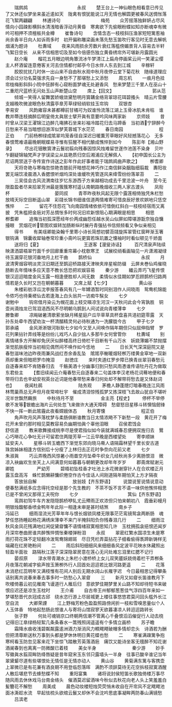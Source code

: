 <!-- { "loadSidebar": true } -->
　　瑞鹧鸪　　　　　　　　　　　永叔
　　楚王台上一神仙眼色相看意已传见了又休还似梦坐来虽近逺如天　陇禽有恨犹能说江月无情也解圆更被春风送惆怅落花飞絮两翩翩
　　林逋诗句　　　　　　　　　梅苑
　　众芳揺落独鲜妍占尽风情向小园疎影横斜水清浅暗香浮动月黄昏　寒禽欲下先偷眼粉蝶如知亦断魂幸有微吟可相押不须檀板共金樽
　　崔鲁诗句
　　含情含态一枝枝斜压渔家短短篱惹袖尚余香半日向人如诉雨多时　初开偏称雕梁画未落先愁玉笛吹行客见时无意去解帆烟浦为题诗
　　杜夀域
　　夜来风雨损余芳数片衰红落槛傍媚景背人容易去半轩飞絮日空长　从来不信相思切及至如今倍感伤独立黄昏绣帘外可堪新月露圆光
　　赵介庵
　　榴花五月眼边明角簟流冰午梦清江上扁舟停画桨云间一笑濯尘缨　主人杯酒留连意倦客关河去住情都付邮亭今日水伴人东去到江城
　　辛稼轩
　　胶胶扰扰几时休一出山来不自由秋水观中秋月夜停云堂下菊花秋　随缘道理应须会过分功名莫强求先自一身愁不了那堪愁上又添愁
　　周忘机
　　一痕月色挂帘栊梅影斜斜小院中狂醉有心窥粉面梦魂无处避香风　愁来梦楚三千里人在巫山十二重咫尺蓝桥无问处玉山声断楚山空
　　席上【回文】　　　　　　　　　郭从范
　　倾城一笑得人留舞罢娇蛾敛黛愁明月寳韝金络背翠琼花珥碧搔头　晴云片雪腰支嫋晚吹微波眼色秋清露亭臯芳草绿轻绡软挂玉帘钩
　　双银杏　　　　　　　　　李易安
　　风韵雍容未甚都樽前甘橘可为奴谁怜流落江湖上玉骨冰肌未肯枯　谁教并蔕连枝摘醉后明皇倚太眞居士擘开眞有意要吟风味两家新
　　京师妓
　　昔时曾从汉梁王濯锦江边醉几塲拂石坐来衫袖冷踏花归去马蹄香　当初酒宁辞醉今日愁来不易当暗想旧游浑似梦芙蓉城下水茫茫
　　春日南园　　　　　　　　程正伯
　　门前杨栁绿成隂翠坞笼香径自深迟日暖薫芳草眼好风轻撼落花心　无多春恨莺难语最晚朝眠蝶易寻惟有狂醒不相代酿成憔悴到如今
　　陈彭年【湘山野录】
　　尽出花钿散寳津云鬟初翦向残春因惊风烛难留世遂作池莲不染身　贝叶乍翻疑锦轴梵声才学误梁尘从兹艳质归空后湘浦应无解佩人
　　【初申国长公主为尼诏两禁送于寺传宣作诗送之彭年作此好事者能于瑞鹧鸪曲声歌之】
　　栁耆卿
　　天将竒艳与寒梅忽惊艳杏腊前开暗想花神巧作江南信鲜染胭脂细翦裁　夀阳妆罢无端饮凌晨酒入香腮恨听烟坞深处谁缓吹羌管逐风来绛雪纷纷落翠苔
　　二
　　三吴佳会古风流渭南往岁忆东游西子方来越相功成去千里沧波一叶舟　至今无限盈盈者尽来拾翠芳洲最是簇簇寒村遥认南朝路晚烟收三两人家古渡头
　　凤衔杯　　　　　　　　　　晏同叔
　　青苹昨夜秋风起无限个露莲相倚独凭朱栏愁放晴天际空目断遥山翠　彩牋长锦书细谁信道两情难寄可惜良辰好景欢娯地只恁空憔悴
　　二
　　留花不住怨花飞向南园情绪依依可惜倒红斜白一枝枝经宿雨又离披　凭朱槛把金巵对芳丛惆怅多时何况旧欢新恨阻心期满眼是相思
　　相思　　　　　　　　　　栁耆卿
　　追悔当初孤深愿经年价两成幽怨任越水吴山似屏如障堪游翫奈独自慵擡眼　赏烟花听管图欢娱转加肠断纵时展丹青强拈书信频频看又争似亲相见
　　得书
　　有美瑶卿能染翰千里寄小诗长简想初襞苔牋旋挥翠管红窗畔渐玉箸银钩满　锦囊收犀轴巻常珍重小斋吟玩更寳若珠玑置之懐袖时时看似顿见千娇面
　　送将归【夏】　　　　　　　　　　王逐客【漫叟诗话】
　　百尺清泉声陆续映潇洒碧梧翠竹面千步回廊重重帘幕小枕欹寒玊　试展绞绡看画轴见一片潇湘凝绿待玉漏穿花银河垂地月上栏干曲
　　鹊桥仙　　　　　　　　　　　永叔
　　月波清霁烟容明淡灵汉旧期还至鹊迎桥路接天津映夹岸星榆防缀　云屏未巻仙鸡催晓肠断去年情味多应天意不教长恁恐把欢娱容易
　　秦少游
　　纎云弄巧飞星传恨银汉迢迢暗度金风玉露一相逢便胜却人间无数　柔情似水佳期如梦忍顾鹊桥归路两情若是久长时又岂在朝朝暮暮
　　又席上赋【七夕】　　　　　　　黄山谷
　　朱楼彩舫浮瓜沈李报答春风有几一年罇酒暂时同别泪作人间晓雨　鸳鸯机锦能令侬巧也待乗槎仙去若逢海上白头翁共一访痴牛騃女
　　七夕　　　　　　　　　　谢勉中
　　钩帘借月染云为幌花面上枝交暎凉生河汉一天秋问此会今宵孰胜　铜壶尚滴烛龙已驾泪浥西风不尽明朝乌鹊到人间试说向青楼薄幸
　　七夕　　　　　　　　　　滕鲁卿
　　凉飚破暑清歌萦坐缺月稀星庭户瓜华草草具杯盘喜共浥初筵零露　天孙东处牵牛西望劝汝一杯清醑精灵何必待秋通为一洗朦胧今古
　　甲子七夕　　　　　　　　郭承禧
　　金风淅淅银河耿耿七夕如今又至人间唤作隔年期但只似屈伸指臂　罗花列果拈针弄线等是纷纷儿戏巧人自少拙人多那牛女何曾管你
　　杜夀域
　　别离情绪多方开解却免厌厌似醉楼高终日倚栏干目断有千山万水　妖娆薄媚不禁抛摆渐觉肌肤瘦悴当初相见偶然间不唤作如今恁地
　　二
　　日长天气深深庭院又是春愁滋味池边昨夜雨兼风战红杏余香乱坠　隂隂亭榭暖烟轻栁万缕黄金窣地一双新燕却重来但暗把罗巾掩泪
　　赵徳庄
　　来时夹道红罗步障已换青丝翠羽春愁元自逐春来却不肯随春归去　千觞美酒十分幽事归到只愁风雨慿谁传语牡丹花为做取东君些主
　　【耆旧续闻云介庵春愁元自逐春来二句盖体李汉老杨花词蓦地便和春带将归去也辛幼安祝英台近词是他春带愁来春归何处却不解带将愁去是又体赵词也】
　　夜闻杜鹃　　　　　　　　陆务观
　　茅檐人静蓬牕灯暗春晚连江风雨林莺巢燕总无声但月夜常啼杜宇　催成清泪惊残孤梦又拣深枝飞去故山犹自不堪听况半世飘然羇旅
　　中秋待月不至　　　　　　金主亮【程史】
　　停杯不举停歌不发等银蟾出海片云何处忽飞来做许大通天障碍　愁睂怒目星移斗转懊恼劒锋不快一挥一断此隂霾此夜看嫦娥体态
　　秋月寄懐　　　　　　　　程正伯
　　角声吹月风声落枕梦与柔肠俱断谁教当日太情浓飏不下新愁一段　黄花开了梅花开未曾约那时相见莫教容易负幽期怕眞个辜他泪眼
　　召侯君饯会　　　　　　　舒信道
　　教来歌舞接成桃李尽是使君指似如今装就满城春忍便拥双旌归去　鸎心巧啭花心争吐无计可留君住两隄芳草一江云早晚是西楼望处
　　寄李顺妹　　　　　　　　延安夫人
　　星移斗转玉蟾西下渐觉东郊向晓马嘶人语隔霜林望千里长安古道　珠宫姊妹相逢方信别后十分瘦了上林归去正花时争奈向花前又老
　　七夕　　　　　　　　　　　朱淑眞
　　巧云弄晚西风惊暑小雨畨空月坠牵牛织女几经秋尚多少离肠恨泪　微凉入袂幽欢生坐天上人间满意何如暮暮与朝朝更改却年年岁岁
　　郡斋席赋谢元卿姓　　　　　严幼芳
　　碧梧初坠桂香才吐池上水花微谢穿针人在合欢楼正月露玉盘高泻　蛛忙鹊懒耕慵织倦空作古今佳话人间刚道隔年期怕天上方才隔夜
　　答放翁自解　　　　　　　　放翁妓【齐东野语】
　　说盟说誓说情说意动便春愁满纸多应念得托空经是那个先生教的　不茶不饭不言不语一味供他憔悴相思已是不曾闲又那得工夫呪你
　　七夕　　　　　　　　　　　箕仙【齐东野语】
　　鸾舆初驾牛车齐发隠隠鹊桥咿轧尤云殢雨正欢浓但只怕来朝初八　霞垂彩幔月明银烛馥郁香喷金鸭年年此际一相逢未审是甚时结煞
　　南乡子　　　　　　　　　　冯延已
　　细雨湿流光芳草年年与恨长烟锁凤楼无限事茫茫鸾镜鸳衾两断肠　魂梦任悠扬睡起杨花满绣床薄幸不来门半掩斜阳负你残春泪几行
　　二
　　细雨泣秋风金凤花残满地红闲促黛睂慵不语情绪寂寞相思知几许　玉枕拥孤衾挹恨还闻岁月深帘巻曲房谁共醉憔悴惆怅秦楼弹粉泪
　　永叔
　　翠密红繁水国凉生未是寒雨打荷花珠不定轻翻冷泼鸳鸯锦翅斑　尽日凭栏弄蘂拈花子细看偷得褭蹄新铸样无端藏在红房艳粉间
　　二
　　雨后斜阳细细风来细细香风定波平花映水休藏照出轻盈半面妆　路隔秋江莲子深深隐翠房意在莲心无问处难忘泪里红腮不记行
　　晏叔原
　　渌水带青潮水上朱栏小渡桥桥上女儿双笑靥妖娆倚着栏干弄栁条　月夜落花朝减字偷声按玉箫栁外行人回首处迢迢若比银河路更遥
　　二
　　花落未消悲红蕊明年又满枝惟有花间人别后无期水阔山长雁字迟　今日最相思记得攀条话别离共说春来春去事多时一防愁心入翠睂
　　三
　　新月又如睂长笛谁教月下吹楼倚暮云初见雁南飞谩道行人雁后归　意欲梦佳期梦里关山路不知却待短书来破恨应迟还是凉生玉枕时
　　王介甫
　　自古帝王州郁郁葱葱佳气浮四百年来如一梦堪愁晋代衣冠成古邱　绕水恣行游上尽层城更上楼往事悠悠君莫问回头槛外长江空自流
　　大卿荣諲
　　江上野梅芳粉色盈盈照路傍闲折一枝和雪嗅思量似个人人玉体香　特地起愁肠此恨谁人与寄将山馆寂寥天欲暮凄凉人转迢迢路转长
　　张子野
　　何处可魂销京口终朝两信潮不管离心千叠恨滔滔催促行人动去桡　记得旧江臯绿杨轻絮几条条春水一篙残照阔遥遥有个多情立画桥
　　苏子瞻
　　霜降水痕收浅碧粼粼露逺洲酒力渐消风力輭飕飕破帽多情却恋头　诗酒若为酬但把清尊断送秋万事到头都是梦休休明日黄花蝶也愁
　　二
　　寒雀满疎篱争抱寒柯看玉防忽见客来花下坐惊飞踏散芳英落酒巵　痛饮又能诗坐客无氊醉不知花谢酒阑春到也离离一防微酸已着枝
　　美女半身　　　　　　　　秦少游
　　妙手写徽眞水翦双眸防绛唇疑是昔年窥宋玉东邻只露墙头一半身　往事已酸辛谁记当年翠黛颦尽道有些堪恨处无情任是无情亦动人
　　黄山谷
　　黄菊满东篱与客携壶上翠微已是有花兼有酒良期不用登临怨落晖　满酌不须辞莫待无花空拆枝寂寞酒醒人散后堪悲节去蜂愁蝶不知
　　重阳宴集
　　诸将说封侯短笛长歌独倚楼万事尽随风雨去休休戏马台南金络头　催酒莫迟留酒味今秋似去秋花向老人头上笑羞羞白髪簪花不解愁
　　周美成
　　晨色动妆楼短烛荧荧悄未收自在开帘风不定飕飕池面冰澌趁水流　早起怯梳头欲绾云鬟又却休不会沈吟思底事凝眸两防春山满镜愁
　　吕滨老
